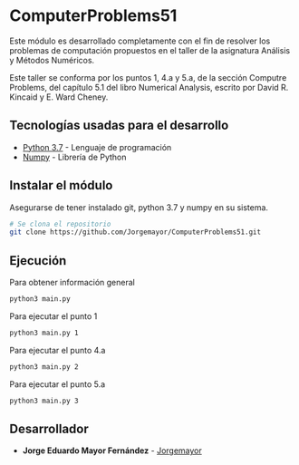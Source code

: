 # ComputerProblems51

Este módulo es desarrollado completamente con el fin de resolver los problemas de computación propuestos en el taller de la asignatura Análisis y Métodos Numéricos.

Este taller se conforma por los puntos 1, 4.a y 5.a, de la sección Computre Problems, del capítulo 5.1 del libro Numerical Analysis, escrito por David R. Kincaid y E. Ward Cheney.

## Tecnologías usadas para el desarrollo

* [Python 3.7](python.org) - Lenguaje de programación
* [Numpy](numpy.org) - Librería de Python

## Instalar el módulo

Asegurarse de tener instalado git, python 3.7 y numpy en su sistema.

```bash
# Se clona el repositorio
git clone https://github.com/Jorgemayor/ComputerProblems51.git
```

## Ejecución

Para obtener información general

```bash
python3 main.py
```

Para ejecutar el punto 1

```bash
python3 main.py 1
```

Para ejecutar el punto 4.a

```bash
python3 main.py 2
```

Para ejecutar el punto 5.a

```bash
python3 main.py 3
```

## Desarrollador

* **Jorge Eduardo Mayor Fernández** - [Jorgemayor](github.com/Jorgemayor)
